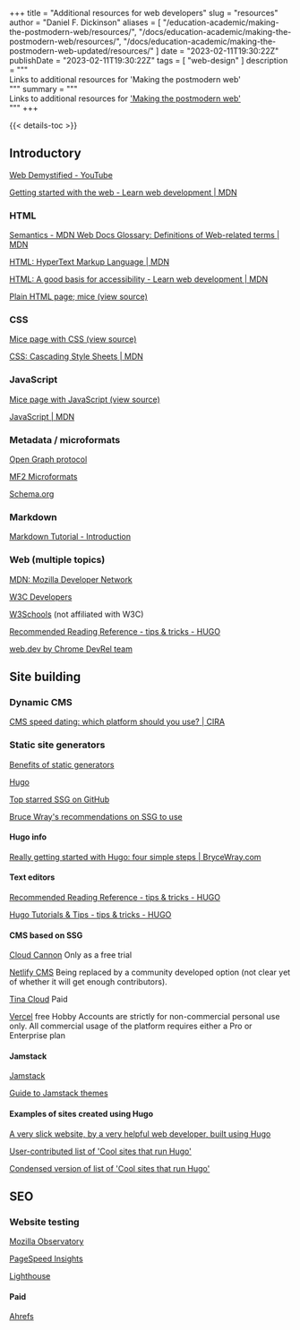 +++
title = "Additional resources for web developers"
slug = "resources"
author = "Daniel F. Dickinson"
aliases = [
	"/education-academic/making-the-postmodern-web/resources/",
	"/docs/education-academic/making-the-postmodern-web/resources/",
	"/docs/education-academic/making-the-postmodern-web-updated/resources/"
]
date = "2023-02-11T19:30:22Z"
publishDate = "2023-02-11T19:30:22Z"
tags = [
	"web-design"
]
description = """\
Links to additional resources for 'Making the postmodern web'\
"""
summary = """\
Links to additional resources for ['Making the postmodern web'](_index.md)\
"""
+++

{{< details-toc >}}

## Introductory

[Web Demystified - YouTube](https://www.youtube.com/playlist?list=PLo3w8EB99pqLEopnunz-dOOBJ8t-Wgt2g)

[Getting started with the web - Learn web development | MDN](https://developer.mozilla.org/en-US/docs/Learn/Getting_started_with_the_web)

### HTML

[Semantics - MDN Web Docs Glossary: Definitions of Web-related terms | MDN](https://developer.mozilla.org/en-US/docs/Glossary/semantics)

[HTML: HyperText Markup Language | MDN](https://developer.mozilla.org/en-US/docs/Web/HTML)

[HTML: A good basis for accessibility - Learn web development | MDN](https://developer.mozilla.org/en-US/docs/Learn/Accessibility/HTML)

[Plain HTML page; mice (view source)](https://mice.demo.wildtechgarden.ca/only-mice.html)

### CSS

[Mice page with CSS (view source)](https://mice.demo.wildtechgarden.ca/css-mice.html)

[CSS: Cascading Style Sheets | MDN](https://developer.mozilla.org/en-US/docs/Web/CSS)

### JavaScript

[Mice page with JavaScript (view source)](https://mice.demo.wildtechgarden.ca)

[JavaScript | MDN](https://developer.mozilla.org/en-US/docs/Web/javascript)

### Metadata / microformats

[Open Graph protocol](https://ogp.me/)

[MF2 Microformats](https://microformats.org)

[Schema.org](https://schema.org)

### Markdown

[Markdown Tutorial - Introduction](https://commonmark.org/help/tutorial/)

### Web (multiple topics)

[MDN: Mozilla Developer Network](https://developer.mozilla.org/en-US/)

[W3C Developers](https://www.w3.org/developers/)

[W3Schools](https://www.w3schools.com) (not affiliated with W3C)

[Recommended Reading Reference - tips &amp; tricks - HUGO](https://discourse.gohugo.io/t/recommended-reading-reference/14815)

[web.dev by Chrome DevRel team](https://web.dev)

## Site building

### Dynamic CMS

[CMS speed dating: which platform should you use? | CIRA](https://www.cira.ca/blog/ca-domains/cms-speed-dating-which-platform-should-you-use)

### Static site generators

[Benefits of static generators](https://gohugo.io/about/benefits/)

[Hugo](https://gohugo.io/)

[Top starred SSG on GitHub](https://jamstack.org/generators/)

[Bruce Wray's recommendations on SSG to use](https://www.brycewray.com/posts/2023/02/which-ssgs-recommend/)

#### Hugo info

[Really getting started with Hugo: four simple steps | BryceWray.com](https://www.brycewray.com/posts/2022/07/really-getting-started-hugo-four-steps/)

#### Text editors

[Recommended Reading Reference - tips &amp; tricks - HUGO](https://discourse.gohugo.io/t/recommended-reading-reference/14815#text-editor-software-11)

[Hugo Tutorials &amp; Tips - tips &amp; tricks - HUGO](https://discourse.gohugo.io/t/hugo-tutorials-tips/39009)

#### CMS based on SSG

[Cloud Cannon](https://cloudcannon.com/) Only as a free trial

[Netlify CMS](https://www.netlifycms.org/) Being replaced by a community
developed option (not clear yet of whether it will get enough contributors).

[Tina Cloud](https://tina.io/) Paid

[Vercel](https://vercel.com/) free Hobby Accounts are strictly for
non-commercial personal use only. All commercial usage of the platform
requires either a Pro or Enterprise plan

#### Jamstack

[Jamstack](https://jamstack.org/)

[Guide to Jamstack themes](https://jamstack.club)

#### Examples of sites created using Hugo

[A very slick website, by a very helpful web developer, built using Hugo](https://www.veriphor.com/)

[User-contributed list of 'Cool sites that run Hugo'](https://discourse.gohugo.io/t/cool-sites-that-run-hugo/36815/)

[Condensed version of list of 'Cool sites that run Hugo'](https://discourse.gohugo.io/t/cool-sites-that-run-hugo-condensed-version/43170/)

## SEO

### Website testing

[Mozilla Observatory](https://observatory.mozilla.org)

[PageSpeed Insights](https://pagespeed.web.dev/)

[Lighthouse](https://developer.chrome.com/docs/lighthouse/overview/)

#### Paid

[Ahrefs](https://ahrefs.com)
